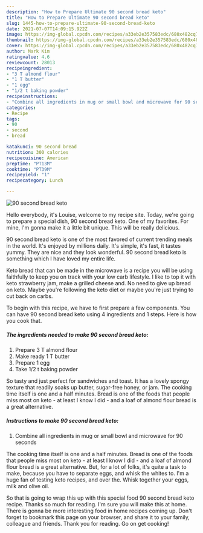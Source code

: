 ```yaml
---
description: "How to Prepare Ultimate 90 second bread keto"
title: "How to Prepare Ultimate 90 second bread keto"
slug: 1445-how-to-prepare-ultimate-90-second-bread-keto
date: 2021-07-07T14:09:15.922Z
image: https://img-global.cpcdn.com/recipes/a33eb2e357583edc/680x482cq70/90-second-bread-keto-recipe-main-photo.jpg
thumbnail: https://img-global.cpcdn.com/recipes/a33eb2e357583edc/680x482cq70/90-second-bread-keto-recipe-main-photo.jpg
cover: https://img-global.cpcdn.com/recipes/a33eb2e357583edc/680x482cq70/90-second-bread-keto-recipe-main-photo.jpg
author: Mark Kim
ratingvalue: 4.6
reviewcount: 28013
recipeingredient:
- "3 T almond flour"
- "1 T butter"
- "1 egg"
- "1/2 t baking powder"
recipeinstructions:
- "Combine all ingredients in mug or small bowl and microwave for 90 seconds"
categories:
- Recipe
tags:
- 90
- second
- bread

katakunci: 90 second bread 
nutrition: 300 calories
recipecuisine: American
preptime: "PT13M"
cooktime: "PT39M"
recipeyield: "1"
recipecategory: Lunch

---
```



![90 second bread keto](https://img-global.cpcdn.com/recipes/a33eb2e357583edc/680x482cq70/90-second-bread-keto-recipe-main-photo.jpg)

Hello everybody, it's Louise, welcome to my recipe site. Today, we're going to prepare a special dish, 90 second bread keto. One of my favorites. For mine, I'm gonna make it a little bit unique. This will be really delicious.

90 second bread keto is one of the most favored of current trending meals in the world. It's enjoyed by millions daily. It's simple, it's fast, it tastes yummy. They are nice and they look wonderful. 90 second bread keto is something which I have loved my entire life.

Keto bread that can be made in the microwave is a recipe you will be using faithfully to keep you on track with your low carb lifestyle. I like to top it with keto strawberry jam, make a grilled cheese and. No need to give up bread on keto. Maybe you&#39;re following the keto diet or maybe you&#39;re just trying to cut back on carbs.


To begin with this recipe, we have to first prepare a few components. You can have 90 second bread keto using 4 ingredients and 1 steps. Here is how you cook that.

<!--inarticleads1-->

##### The ingredients needed to make 90 second bread keto:

1. Prepare 3 T almond flour
1. Make ready 1 T butter
1. Prepare 1 egg
1. Take 1/2 t baking powder


So tasty and just perfect for sandwiches and toast. It has a lovely spongy texture that readily soaks up butter, sugar-free honey, or jam. The cooking time itself is one and a half minutes. Bread is one of the foods that people miss most on keto - at least I know I did - and a loaf of almond flour bread is a great alternative. 

<!--inarticleads2-->

##### Instructions to make 90 second bread keto:

1. Combine all ingredients in mug or small bowl and microwave for 90 seconds


The cooking time itself is one and a half minutes. Bread is one of the foods that people miss most on keto - at least I know I did - and a loaf of almond flour bread is a great alternative. But, for a lot of folks, it&#39;s quite a task to make, because you have to separate eggs, and whisk the whites to. I&#39;m a huge fan of testing keto recipes, and over the. Whisk together your eggs, milk and olive oil. 

So that is going to wrap this up with this special food 90 second bread keto recipe. Thanks so much for reading. I'm sure you will make this at home. There is gonna be more interesting food in home recipes coming up. Don't forget to bookmark this page on your browser, and share it to your family, colleague and friends. Thank you for reading. Go on get cooking!
